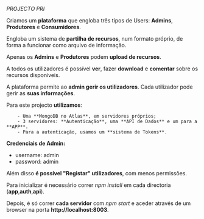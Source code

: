 *PROJECTO PRI*

Criamos um **plataforma** que engloba três tipos de Users: **Admins**, **Produtores** e **Consumidores**.

Engloba um sistema de **partilha de recursos**, num formato próprio, de forma a funcionar como arquivo de informação.

Apenas os **Admins** e **Produtores** podem **upload de recursos**.

A todos os utilizadores é possível **ver**, fazer **download** e **comentar** sobre os recursos disponíveis.

A plataforma permite ao **admin gerir os utilizadores**. Cada utilizador pode gerir as **suas informações**.


Para este projecto **utilizamos**:
        
        - Uma **MongoDB no Atlas**, em servidores próprios;
        - 3 servidores: **Autenticação**, uma **API de Dados** e um para a **APP**.
        - Para a autenticação, usamos um **sistema de Tokens**.
        
**Credenciais de Admin:**

- username: admin
- password: admin

Além disso **é possível "Registar" utilizadores**, com menos permissões.


Para inicializar é necessário correr *npm install* em cada directoria (**app**,**auth**,**api**).

Depois, é só correr **cada servidor** com *npm start* e aceder através de um browser na porta **http://localhost:8003**.
